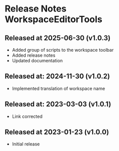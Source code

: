 # Release Notes WorkspaceEditorTools

## Released at 2025-06-30 (v1.0.3)

* Added group of scripts to the workspace toolbar
* Added release notes
* Updated documentation

## Released at: 2024-11-30 (v1.0.2)

* Implemented translation of workspace name

## Released at: 2023-03-03 (v1.0.1)

* Link corrected

## Released at 2023-01-23 (v1.0.0)

* Initial release